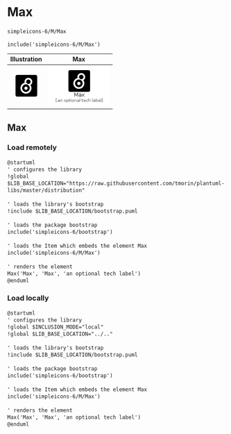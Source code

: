 # Max


```text
simpleicons-6/M/Max
```

```text
include('simpleicons-6/M/Max')
```



| Illustration | Max |
| :---: | :---: |
| ![illustration for Illustration](../../simpleicons-6/M/Max.png) | ![illustration for Max](../../simpleicons-6/M/Max.Local.png) |




## Max

### Load remotely
```plantuml
@startuml
' configures the library
!global $LIB_BASE_LOCATION="https://raw.githubusercontent.com/tmorin/plantuml-libs/master/distribution"

' loads the library's bootstrap
!include $LIB_BASE_LOCATION/bootstrap.puml

' loads the package bootstrap
include('simpleicons-6/bootstrap')

' loads the Item which embeds the element Max
include('simpleicons-6/M/Max')

' renders the element
Max('Max', 'Max', 'an optional tech label')
@enduml
```

### Load locally
```plantuml
@startuml
' configures the library
!global $INCLUSION_MODE="local"
!global $LIB_BASE_LOCATION="../.."

' loads the library's bootstrap
!include $LIB_BASE_LOCATION/bootstrap.puml

' loads the package bootstrap
include('simpleicons-6/bootstrap')

' loads the Item which embeds the element Max
include('simpleicons-6/M/Max')

' renders the element
Max('Max', 'Max', 'an optional tech label')
@enduml
```

